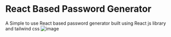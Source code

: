 # React Based Password Generator
 A Simple to use React based password generator built using React js library and tailwind css
![image](https://github.com/user-attachments/assets/bcc91647-ceef-49aa-a2a6-0864e1c6f3e0)

